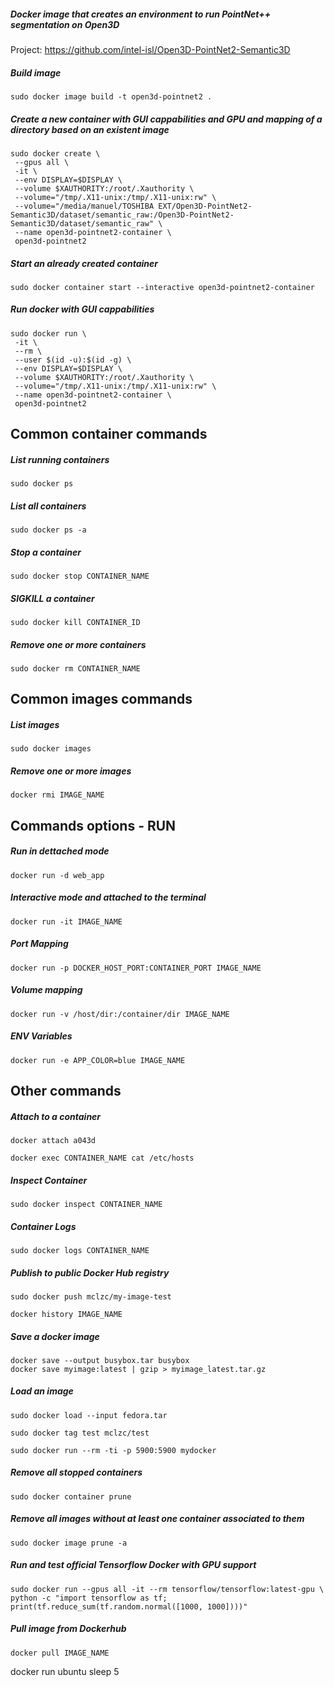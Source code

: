 ##### Docker image that creates an environment to run PointNet++ segmentation on Open3D

Project: https://github.com/intel-isl/Open3D-PointNet2-Semantic3D

##### Build image

    sudo docker image build -t open3d-pointnet2 .

##### Create a new container with GUI cappabilities and GPU and mapping of a directory based on an existent image

```
sudo docker create \
 --gpus all \
 -it \
 --env DISPLAY=$DISPLAY \
 --volume $XAUTHORITY:/root/.Xauthority \
 --volume="/tmp/.X11-unix:/tmp/.X11-unix:rw" \
 --volume="/media/manuel/TOSHIBA EXT/Open3D-PointNet2-Semantic3D/dataset/semantic_raw:/Open3D-PointNet2-Semantic3D/dataset/semantic_raw" \
 --name open3d-pointnet2-container \
 open3d-pointnet2
```

##### Start an already created container

    sudo docker container start --interactive open3d-pointnet2-container

##### Run docker with GUI cappabilities

```
sudo docker run \
 -it \
 --rm \
 --user $(id -u):$(id -g) \
 --env DISPLAY=$DISPLAY \
 --volume $XAUTHORITY:/root/.Xauthority \
 --volume="/tmp/.X11-unix:/tmp/.X11-unix:rw" \
 --name open3d-pointnet2-container \
 open3d-pointnet2
```

## Common container commands

##### List running containers

    sudo docker ps

##### List all containers

    sudo docker ps -a

##### Stop a container

    sudo docker stop CONTAINER_NAME

##### SIGKILL a container

    sudo docker kill CONTAINER_ID

##### Remove one or more containers

    sudo docker rm CONTAINER_NAME

## Common images commands

##### List images

    sudo docker images

##### Remove one or more images

    docker rmi IMAGE_NAME

## Commands options - RUN

##### Run in dettached mode

    docker run -d web_app

##### Interactive mode and attached to the terminal

    docker run -it IMAGE_NAME

##### Port Mapping

    docker run -p DOCKER_HOST_PORT:CONTAINER_PORT IMAGE_NAME

##### Volume mapping

    docker run -v /host/dir:/container/dir IMAGE_NAME

##### ENV Variables

    docker run -e APP_COLOR=blue IMAGE_NAME

## Other commands

##### Attach to a container

    docker attach a043d

    docker exec CONTAINER_NAME cat /etc/hosts

##### Inspect Container

    sudo docker inspect CONTAINER_NAME

##### Container Logs

    sudo docker logs CONTAINER_NAME

##### Publish to public Docker Hub registry

    sudo docker push mclzc/my-image-test

    docker history IMAGE_NAME

##### Save a docker image

    docker save --output busybox.tar busybox
    docker save myimage:latest | gzip > myimage_latest.tar.gz

##### Load an image

    sudo docker load --input fedora.tar

    sudo docker tag test mclzc/test

    sudo docker run --rm -ti -p 5900:5900 mydocker

##### Remove all stopped containers

    sudo docker container prune

##### Remove all images without at least one container associated to them

    sudo docker image prune -a

##### Run and test official Tensorflow Docker with GPU support

    sudo docker run --gpus all -it --rm tensorflow/tensorflow:latest-gpu \
    python -c "import tensorflow as tf; print(tf.reduce_sum(tf.random.normal([1000, 1000])))"

##### Pull image from Dockerhub

    docker pull IMAGE_NAME

docker run ubuntu sleep 5
